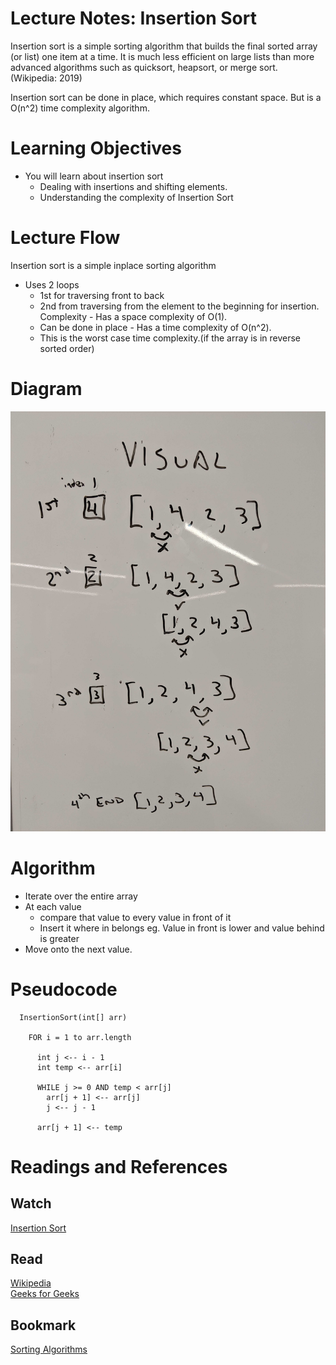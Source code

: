 # Lecture Notes: Insertion Sort

Insertion sort is a simple sorting algorithm that builds the final sorted array (or list) one item at a time. It is much less efficient on large lists than more advanced algorithms such as quicksort, heapsort, or merge sort. (Wikipedia: 2019)
 
Insertion sort can be done in place, which requires constant space.  But is a O(n^2) time complexity algorithm.

# Learning Objectives
- You will learn about insertion sort
    - Dealing with insertions and shifting elements.
    - Understanding the complexity of Insertion Sort

# Lecture Flow
Insertion sort is a simple inplace sorting algorithm
   - Uses 2 loops
       - 1st for traversing front to back
       - 2nd from traversing from the element to the beginning for insertion.
Complexity
    - Has a space complexity of O(1).
        - Can be done in place
    - Has a time complexity of O(n^2).
        - This is the worst case time complexity.(if the array is in reverse sorted order)

# Diagram

![image](../assets/insertionsort.jpg)

# Algorithm
- Iterate over the entire array
- At each value
    - compare that value to every value in front of it
    - Insert it where in belongs eg. Value in front is lower and value behind is greater
- Move onto the next value.
# Pseudocode
```
  InsertionSort(int[] arr)
  
    FOR i = 1 to arr.length
    
      int j <-- i - 1
      int temp <-- arr[i]
      
      WHILE j >= 0 AND temp < arr[j]
        arr[j + 1] <-- arr[j]
        j <-- j - 1
        
      arr[j + 1] <-- temp
```

# Readings and References
## Watch
[Insertion Sort](https://www.youtube.com/watch?v=OGzPmgsI-pQ)
## Read
[Wikipedia](https://en.wikipedia.org/wiki/Insertion_sort)\
[Geeks for Geeks](https://www.geeksforgeeks.org/insertion-sort/)
## Bookmark
[Sorting Algorithms](https://en.wikipedia.org/wiki/Sorting_algorithm)
